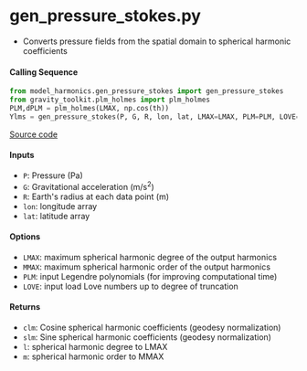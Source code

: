 gen_pressure_stokes.py
======================

 - Converts pressure fields from the spatial domain to spherical harmonic coefficients

#### Calling Sequence
```python
from model_harmonics.gen_pressure_stokes import gen_pressure_stokes
from gravity_toolkit.plm_holmes import plm_holmes
PLM,dPLM = plm_holmes(LMAX, np.cos(th))
Ylms = gen_pressure_stokes(P, G, R, lon, lat, LMAX=LMAX, PLM=PLM, LOVE=(hl,kl,ll))
```
[Source code](https://github.com/tsutterley/read-GRACE-harmonics/blob/main/gravity_toolkit/gen_pressure_stokes.py)

#### Inputs
 - `P`: Pressure (Pa)
 - `G`: Gravitational acceleration (m/s<sup>2</sup>)
 - `R`: Earth's radius at each data point (m)
 - `lon`: longitude array
 - `lat`: latitude array

#### Options
 - `LMAX`:  maximum spherical harmonic degree of the output harmonics
 - `MMAX`: maximum spherical harmonic order of the output harmonics
 - `PLM`: input Legendre polynomials (for improving computational time)
 - `LOVE`: input load Love numbers up to degree of truncation

#### Returns
 - `clm`: Cosine spherical harmonic coefficients (geodesy normalization)
 - `slm`: Sine spherical harmonic coefficients (geodesy normalization)
 - `l`: spherical harmonic degree to LMAX
 - `m`: spherical harmonic order to MMAX
